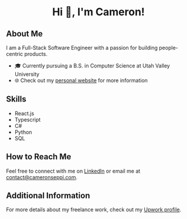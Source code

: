 <div align="center">
  <h1>Hi 👋, I'm Cameron!</h1>
</div>

## About Me

I am a Full-Stack Software Engineer with a passion for building people-centric products.

- 🎓 Currently pursuing a B.S. in Computer Science at Utah Valley University
- 🌐 Check out my [personal website](https://cameronseppi.com) for more information

## Skills

- React.js
- Typescript
- C#
- Python
- SQL

## How to Reach Me

Feel free to connect with me on [LinkedIn](https://www.linkedin.com/in/cameronseppi/) or email me at [contact@cameronseppi.com](mailto:contact@cameronseppi.com).

## Additional Information

For more details about my freelance work, check out my [Upwork profile](https://www.upwork.com/freelancers/~013e30edd7ae43c7cb?mp_source=share).
